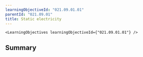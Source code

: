 ```yaml
---
learningObjectiveId: "021.09.01.01"
parentId: "021.09.01"
title: Static electricity
---
```


```tsx eval
<LearningObjectives learningObjectiveId={"021.09.01.01"} />
```

## Summary
